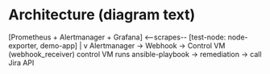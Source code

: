 # Architecture (diagram text)
[Prometheus + Alertmanager + Grafana]  <--scrapes--  [test-node: node-exporter, demo-app]
         |
         v
  Alertmanager -> Webhook -> Control VM (webhook_receiver)
       control VM runs ansible-playbook -> remediation -> call Jira API


